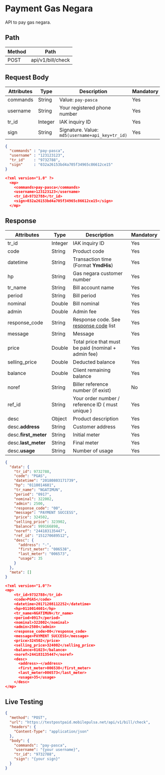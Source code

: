 # Payment Gas Negara

API to pay gas negara.

## Path

Method | Path 
---------|----------
 POST | api/v1/bill/check

## Request Body

<!-- title: Request Attributes -->
Attributes | Type | Description | Mandatory
---------|----------|---------|----------
commands | String | Value: `pay-pasca` | Yes
username | String | Your registered phone number | Yes
tr_id | Integer | IAK inquiry ID | Yes
sign | String | Signature. Value: `md5(username+api_key+tr_id)` | Yes

<!--
type: tab
title: JSON
-->

```json
{
  "commands" : "pay-pasca",
  "username" : "123123123", 
  "tr_id"    : "9732788",
  "sign"     : "032a26153bd4a705f34965c86612ce15"
}
```

<!--
type: tab
title: XML
-->

```json
<?xml version="1.0" ?>
  <mp>
    <commands>pay-pasca</commands>
    <username>123123123</username>
    <tr_id>9732788</tr_id>
    <sign>032a26153bd4a705f34965c86612ce15</sign>
  </mp>
```
<!-- type: tab-end -->

## Response

<!-- title: Response Attributes -->
Attributes | Type | Description | Mandatory
---------|----------|---------|----------
tr_id | Integer | IAK inquiry ID | Yes
code | String | Product code | Yes
datetime | String | Transaction time (Format **YmdHis**) | Yes 
hp | String | Gas negara customer number | Yes
tr_name | String | Bill account name | Yes
period | String | Bill period | Yes
nominal | Double | Bill nominal | Yes
admin | Double | Admin fee | Yes
response_code | String | Response code. See [response code](../../../response-code.md) list | Yes
message | String | Message | Yes
price | Double | Total price that must be paid (nominal + admin fee) | Yes
selling_price | Double | Deducted balance | Yes
balance | Double | Client remaining balance | Yes
noref | String | Biller reference number (if exist) | No
ref_id | String | Your order number / reference ID ( must unique ) | Yes
desc | Object | Product description | Yes
desc.**address** | String | Customer address | Yes
desc.**first_meter** | String | Initial meter | Yes
desc.**last_meter** | String | Final meter | Yes
desc.**usage** | String | Number of usage | Yes

<!--
type: tab
title: JSON
-->

```json
{
  "data": {
    "tr_id": 9732788,
    "code": "PGAS",
    "datetime": "20180803171739",
    "hp": "0110014601",
    "tr_name": "NGATIMUN",
    "period": "0917",
    "nominal": 322002,
    "admin": 2500,
    "response_code": "00",
    "message": "PAYMENT SUCCESS",
    "price": 324502,
    "selling_price": 323902,
    "balance": 999166898,
    "noref": "244183135447",
    "ref_id": "151270689512",
    "desc": {
      "address": "-",
      "first_meter": "006538",
      "last_meter": "006573",
      "usage": 35
    }
  },
  "meta": []
}
```

<!--
type: tab
title: XML
-->

```json
<?xml version="1.0"?>
<mp>
    <tr_id>9732788</tr_id>
    <code>PGAS</code>
    <datetime>20171208112252</datetime>
    <hp>0110014601</hp>
    <tr_name>NGATIMUN</tr_name>
    <period>0917</period>
    <nominal>322002</nominal>
    <admin>2500</admin>
    <response_code>00</response_code>
    <message>PAYMENT SUCCESS</message>
    <price>324502</price>
    <selling_price>324002</selling_price>
    <balance>81023</balance>
    <noref>244183135447</noref>
    <desc>
      <address>-</address>
      <first_meter>006538</first_meter>
      <last_meter>006573</last_meter>
      <usage>35</usage>
    </desc>
</mp>
```
<!-- type: tab-end -->

## Live Testing

```json http
{
  "method": "POST",
  "url": "https://testpostpaid.mobilepulsa.net/api/v1/bill/check",
  "headers": {
    "Content-Type": "application/json"
  },
  "body": {
    "commands": "pay-pasca",
    "username": "{your username}",
    "tr_id": "9732788",
    "sign": "{your sign}"
  }
}
```

